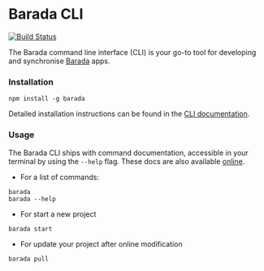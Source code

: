 # Barada CLI

[![Build Status](https://travis-ci.org/afrocodeur/barada-cli.svg?branch=master)](https://travis-ci.org/afrocodeur/barada-cli)

The Barada command line interface (CLI) is your go-to tool for developing and synchronise [Barada](https://barada.miridoo.com) apps.


### Installation

```
npm install -g barada
```


Detailed installation instructions can be found in the [CLI documentation](https://barada.miridoo.com/docs/cli/installation).

### Usage

The Barada CLI ships with command documentation, accessible in your terminal by using the `--help` flag. These docs are also available [online](https://barada.miridoo.com/docs/cli/installation).

* For a list of commands:

```
barada
barada --help
```

* For start a new project 

```
barada start
```

* For update your project after online modification

```
barada pull
```
